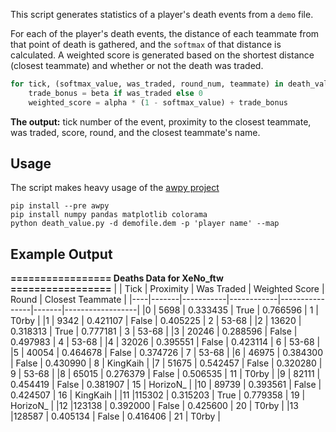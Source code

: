 This script generates statistics of a player's death events from a `demo` file.

For each of the player's death events, the distance of each teammate from that point of death is gathered, and the `softmax` of that distance is calculated. A weighted score is generated based on the shortest distance (closest teammate) and whether or not the death was traded.
```python
for tick, (softmax_value, was_traded, round_num, teammate) in death_values.items():
    trade_bonus = beta if was_traded else 0 
    weighted_score = alpha * (1 - softmax_value) + trade_bonus 
```
**The output:** tick number of the event, proximity to the closest teammate, was traded, score, round, and the closest teammate's name.

## Usage 
The script makes heavy usage of the [awpy project](https://github.com/pnxenopoulos/awpy)

```
pip install --pre awpy
pip install numpy pandas matplotlib colorama
python death_value.py -d demofile.dem -p 'player name' --map
```

## Example Output
**================= Deaths Data for XeNo_ftw =================**
|    |  Tick | Proximity | Was Traded | Weighted Score | Round | Closest Teammate |
|----|-------|-----------|------------|----------------|-------|------------------|
|0   |  5698 |  0.333435 |     True   |    0.766596    |   1   |        T0rby     |
|1   |  9342 |  0.421107 |    False   |    0.405225    |   2   |        53-68     |
|2   | 13620 |  0.318313 |     True   |    0.777181    |   3   |        53-68     |
|3   | 20246 |  0.288596 |    False   |    0.497983    |   4   |        53-68     |
|4   | 32026 |  0.395551 |    False   |    0.423114    |   6   |        53-68     |
|5   | 40054 |  0.464678 |    False   |    0.374726    |   7   |        53-68     |
|6   | 46975 |  0.384300 |    False   |    0.430990    |   8   |     KingKaih     |
|7   | 51675 |  0.542457 |    False   |    0.320280    |   9   |        53-68     |
|8   | 65015 |  0.276379 |    False   |    0.506535    |  11   |        T0rby     |
|9   | 82111 |  0.454419 |    False   |    0.381907    |  15   |     HorizoN_     |
|10  | 89739 |  0.393561 |    False   |    0.424507    |  16   |     KingKaih     |
|11  |115302 |  0.315203 |     True   |    0.779358    |  19   |     HorizoN_     |
|12  |123138 |  0.392000 |    False   |    0.425600    |  20   |        T0rby     |
|13  |128587 |  0.405134 |    False   |    0.416406    |  21   |        T0rby     |
